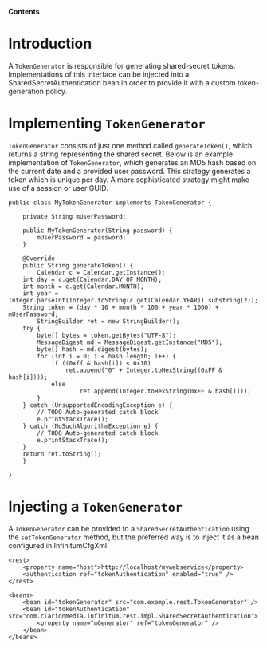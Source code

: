 **Contents**


# Introduction #

A `TokenGenerator` is responsible for generating shared-secret tokens. Implementations of this interface can be injected into a SharedSecretAuthentication bean in order to provide it with a custom token-generation policy.

# Implementing `TokenGenerator` #

`TokenGenerator` consists of just one method called `generateToken()`, which returns a string representing the shared secret. Below is an example implementation of `TokenGenerator`, which generates an MD5 hash based on the current date and a provided user password. This strategy generates a token which is unique per day. A more sophisticated strategy might make use of a session or user GUID.

```
public class MyTokenGenerator implements TokenGenerator {

    private String mUserPassword;

    public MyTokenGenerator(String password) {
        mUserPassword = password;
    }

    @Override
    public String generateToken() {
        Calendar c = Calendar.getInstance();
	int day = c.get(Calendar.DAY_OF_MONTH);
	int month = c.get(Calendar.MONTH);
	int year = Integer.parseInt(Integer.toString(c.get(Calendar.YEAR)).substring(2));
	String token = (day * 10 + month * 100 + year * 1000) + mUserPassword;
        StringBuilder ret = new StringBuilder();
	try {
	    byte[] bytes = token.getBytes("UTF-8");
	    MessageDigest md = MessageDigest.getInstance("MD5");
	    byte[] hash = md.digest(bytes);
	    for (int i = 0; i < hash.length; i++) {
	        if ((0xff & hash[i]) < 0x10)
	            ret.append("0" + Integer.toHexString((0xFF & hash[i])));
	        else
                    ret.append(Integer.toHexString(0xFF & hash[i]));
	    }
	} catch (UnsupportedEncodingException e) {
	    // TODO Auto-generated catch block
	    e.printStackTrace();
	} catch (NoSuchAlgorithmException e) {
	    // TODO Auto-generated catch block
	    e.printStackTrace();
	}
	return ret.toString();
    }

}
```

# Injecting a `TokenGenerator` #

A `TokenGenerator` can be provided to a `SharedSecretAuthentication` using the `setTokenGenerator` method, but the preferred way is to inject it as a bean configured in InfinitumCfgXml.

```
<rest>
    <property name="host">http://localhost/mywebservice</property>
    <authentication ref="tokenAuthentication" enabled="true" />
</rest>

<beans>
    <bean id="tokenGenerator" src="com.example.rest.TokenGenerator" />
    <bean id="tokenAuthentication" src="com.clarionmedia.infinitum.rest.impl.SharedSecretAuthentication">
        <property name="mGenerator" ref="tokenGenerator" />
    </bean>
</beans>
```